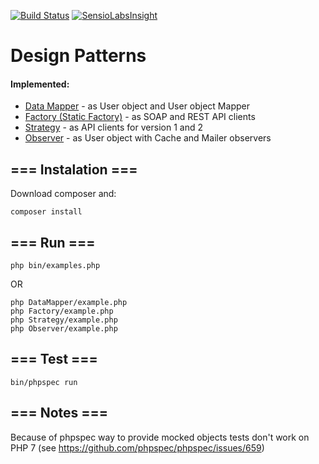 [![Build Status](https://travis-ci.org/jlekowski/designpatterns.svg)](https://travis-ci.org/jlekowski/designpatterns)
[![SensioLabsInsight](https://insight.sensiolabs.com/projects/f1a79fb5-54be-45a9-abb7-11c2e8e40500/mini.png)](https://insight.sensiolabs.com/projects/f1a79fb5-54be-45a9-abb7-11c2e8e40500)

# Design Patterns
#### Implemented:
* [Data Mapper](DataMapper) - as User object and User object Mapper
* [Factory (Static Factory)](Factory) - as SOAP and REST API clients
* [Strategy](Strategy) - as API clients for version 1 and 2
* [Observer](Observer) - as User object with Cache and Mailer observers


## === Instalation ===
Download composer and:
```
composer install
```

## === Run ===
```
php bin/examples.php
```
OR
```
php DataMapper/example.php
php Factory/example.php
php Strategy/example.php
php Observer/example.php
```

## === Test ===
```
bin/phpspec run
```
## === Notes ===
Because of phpspec way to provide mocked objects tests don't work on PHP 7 (see https://github.com/phpspec/phpspec/issues/659)
